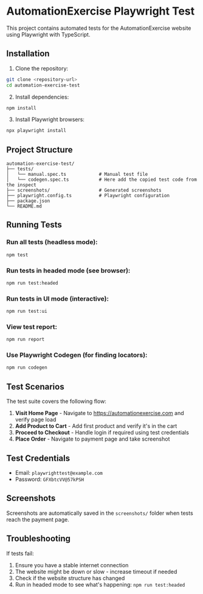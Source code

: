 # AutomationExercise Playwright Test

This project contains automated tests for the AutomationExercise website using Playwright with TypeScript.


## Installation

1. Clone the repository:
```bash
git clone <repository-url>
cd automation-exercise-test
```

2. Install dependencies:
```bash
npm install
```

3. Install Playwright browsers:
```bash
npx playwright install
```

## Project Structure

```
automation-exercise-test/
├── tests/
│   └── manual.spec.ts            # Manual test file
│   └── codegen.spec.ts           # Here add the copied test code from the inspect
├── screenshots/                  # Generated screenshots
├── playwright.config.ts          # Playwright configuration
├── package.json
└── README.md
```

## Running Tests

### Run all tests (headless mode):
```bash
npm test
```

### Run tests in headed mode (see browser):
```bash
npm run test:headed
```

### Run tests in UI mode (interactive):
```bash
npm run test:ui
```

### View test report:
```bash
npm run report
```

### Use Playwright Codegen (for finding locators):
```bash
npm run codegen
```

## Test Scenarios

The test suite covers the following flow:

1. **Visit Home Page** - Navigate to https://automationexercise.com and verify page load
2. **Add Product to Cart** - Add first product and verify it's in the cart
3. **Proceed to Checkout** - Handle login if required using test credentials
4. **Place Order** - Navigate to payment page and take screenshot

## Test Credentials

- Email: `playwrighttest@example.com`
- Password: `GFXbtcVV@57kPSH`

## Screenshots

Screenshots are automatically saved in the `screenshots/` folder when tests reach the payment page.

## Troubleshooting

If tests fail:
1. Ensure you have a stable internet connection
2. The website might be down or slow - increase timeout if needed
3. Check if the website structure has changed
4. Run in headed mode to see what's happening: `npm run test:headed`
